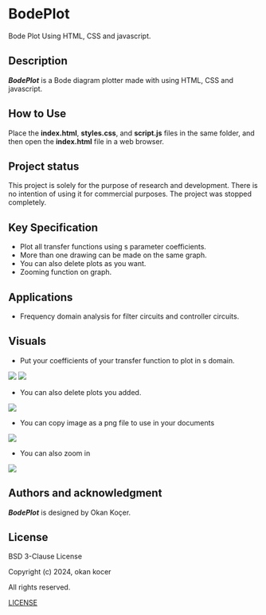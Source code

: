 # BodePlot
Bode Plot Using HTML, CSS and javascript.

## Description

***BodePlot*** is a Bode diagram plotter made with using HTML, CSS and javascript.

## How to Use

Place the **index.html**, **styles.css**, and **script.js** files in the same folder, and then open the **index.html** file in a web browser.

## Project status

  This project is solely for the purpose of research and development. There is no intention of using it for commercial purposes. The project was stopped completely.  

## Key Specification

- Plot all transfer functions using s parameter coefficients.
- More than one drawing can be made on the same graph.
- You can also delete plots as you want.
- Zooming function on graph.
 
## Applications

- Frequency domain analysis for filter circuits and controller circuits.
	
## Visuals

- Put your coefficients of your transfer function to plot  in s domain.
  
![](https://github.com/user-attachments/assets/1a2f4fb1-62cd-431c-9086-5bb586ecc12a)
![](https://github.com/user-attachments/assets/a4ebc1e2-dabf-44b9-8363-b5ec5a159f3f)

- You can also delete plots you added.
  
![](https://github.com/user-attachments/assets/4ba13dcd-6259-4324-9ef6-8b19c7571161)

- You can copy image as a png file to use in your documents

![](https://github.com/user-attachments/assets/57fdb59b-66eb-49bd-aba2-903c873aa07e)

- You can also zoom in

![](https://github.com/user-attachments/assets/37d48118-728b-4b19-8dac-4bde59aea385)	

## Authors and acknowledgment

***BodePlot*** is designed by Okan Koçer.

## License
	
BSD 3-Clause License
	
Copyright (c) 2024, okan kocer
	
All rights reserved.
	
[LICENSE](LICENSE)
